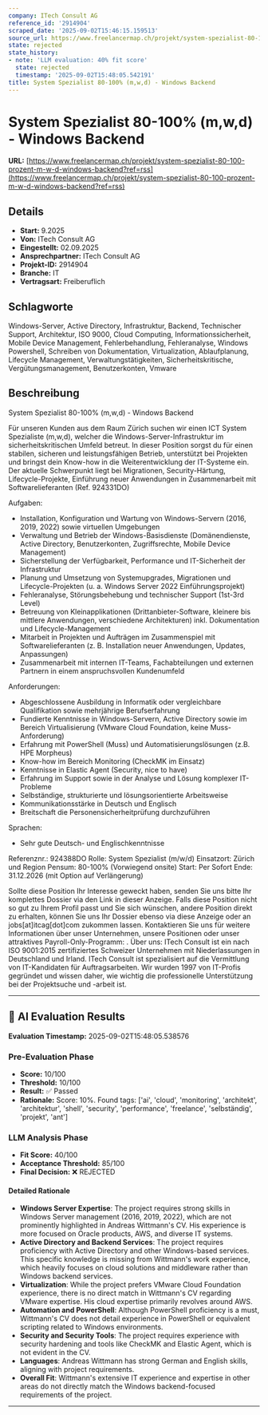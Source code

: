 ```yaml
---
company: ITech Consult AG
reference_id: '2914904'
scraped_date: '2025-09-02T15:46:15.159513'
source_url: https://www.freelancermap.ch/projekt/system-spezialist-80-100-prozent-m-w-d-windows-backend?ref=rss
state: rejected
state_history:
- note: 'LLM evaluation: 40% fit score'
  state: rejected
  timestamp: '2025-09-02T15:48:05.542191'
title: System Spezialist 80-100% (m,w,d) - Windows Backend
---
```



# System Spezialist 80-100% (m,w,d) - Windows Backend
**URL:** [https://www.freelancermap.ch/projekt/system-spezialist-80-100-prozent-m-w-d-windows-backend?ref=rss](https://www.freelancermap.ch/projekt/system-spezialist-80-100-prozent-m-w-d-windows-backend?ref=rss)
## Details
- **Start:** 9.2025
- **Von:** ITech Consult AG
- **Eingestellt:** 02.09.2025
- **Ansprechpartner:** ITech Consult AG
- **Projekt-ID:** 2914904
- **Branche:** IT
- **Vertragsart:** Freiberuflich

## Schlagworte
Windows-Server, Active Directory, Infrastruktur, Backend, Technischer Support, Architektur, ISO 9000, Cloud Computing, Informationssicherheit, Mobile Device Management, Fehlerbehandlung, Fehleranalyse, Windows Powershell, Schreiben von Dokumentation, Virtualization, Ablaufplanung, Lifecycle Management, Verwaltungstätigkeiten, Sicherheitskritische, Vergütungsmanagement, Benutzerkonten, Vmware

## Beschreibung
System Spezialist 80-100% (m,w,d) - Windows Backend

Für unseren Kunden aus dem Raum Zürich suchen wir einen ICT System Spezialiste (m,w,d), welcher die Windows-Server-Infrastruktur im sicherheitskritischen Umfeld betreut. In dieser Position sorgst du für einen stabilen, sicheren und leistungsfähigen Betrieb, unterstützt bei Projekten und bringst dein Know-how in die Weiterentwicklung der IT-Systeme ein. Der aktuelle Schwerpunkt liegt bei Migrationen, Security-Härtung, Lifecycle-Projekte, Einführung neuer Anwendungen in Zusammenarbeit mit Softwarelieferanten (Ref. 924331DO)

Aufgaben:
* Installation, Konfiguration und Wartung von Windows-Servern (2016, 2019, 2022) sowie virtuellen Umgebungen
* Verwaltung und Betrieb der Windows-Basisdienste (Domänendienste, Active Directory, Benutzerkonten, Zugriffsrechte, Mobile Device Management)
* Sicherstellung der Verfügbarkeit, Performance und IT-Sicherheit der Infrastruktur
* Planung und Umsetzung von Systemupgrades, Migrationen und Lifecycle-Projekten (u. a. Windows Server 2022 Einführungsprojekt)
* Fehleranalyse, Störungsbehebung und technischer Support (1st-3rd Level)
* Betreuung von Kleinapplikationen (Drittanbieter-Software, kleinere bis mittlere Anwendungen, verschiedene Architekturen) inkl. Dokumentation und Lifecycle-Management
* Mitarbeit in Projekten und Aufträgen im Zusammenspiel mit Softwarelieferanten (z. B. Installation neuer Anwendungen, Updates, Anpassungen)
* Zusammenarbeit mit internen IT-Teams, Fachabteilungen und externen Partnern in einem anspruchsvollen Kundenumfeld

Anforderungen:
* Abgeschlossene Ausbildung in Informatik oder vergleichbare Qualifikation sowie mehrjährige Berufserfahrung
* Fundierte Kenntnisse in Windows-Servern, Active Directory sowie im Bereich Virtualisierung (VMware Cloud Foundation, keine Muss-Anforderung)
* Erfahrung mit PowerShell (Muss) und Automatisierungslösungen (z.B. HPE Morpheus)
* Know-how im Bereich Monitoring (CheckMK im Einsatz)
* Kenntnisse in Elastic Agent (Security, nice to have)
* Erfahrung im Support sowie in der Analyse und Lösung komplexer IT-Probleme
* Selbständige, strukturierte und lösungsorientierte Arbeitsweise
* Kommunikationsstärke in Deutsch und Englisch
* Breitschaft die Personensicherheitprüfung durchzuführen

Sprachen:
* Sehr gute Deutsch- und Englischkenntnisse

Referenznr.: 924388DO
Rolle: System Spezialist (m/w/d)
Einsatzort: Zürich und Region
Pensum: 80-100% (Vorwiegend onsite)
Start: Per Sofort
Ende: 31.12.2026 (mit Option auf Verlängerung)

Sollte diese Position Ihr Interesse geweckt haben, senden Sie uns bitte Ihr komplettes Dossier via den Link in dieser Anzeige. Falls diese Position nicht so gut zu Ihrem Profil passt und Sie sich wünschen, andere Position direkt zu erhalten, können Sie uns Ihr Dossier ebenso via diese Anzeige oder an jobs[at]itcag[dot]com zukommen lassen. Kontaktieren Sie uns für weitere Informationen über unser Unternehmen, unsere Positionen oder unser attraktives Payroll-Only-Programm: .
Über uns:
ITech Consult ist ein nach ISO 9001:2015 zertifiziertes Schweizer Unternehmen mit Niederlassungen in Deutschland und Irland. ITech Consult ist spezialisiert auf die Vermittlung von IT-Kandidaten für Auftragsarbeiten. Wir wurden 1997 von IT-Profis gegründet und wissen daher, wie wichtig die professionelle Unterstützung bei der Projektsuche und -arbeit ist.

---

## 🤖 AI Evaluation Results

**Evaluation Timestamp:** 2025-09-02T15:48:05.538576

### Pre-Evaluation Phase
- **Score:** 10/100
- **Threshold:** 10/100
- **Result:** ✅ Passed
- **Rationale:** Score: 10%. Found tags: ['ai', 'cloud', 'monitoring', 'architekt', 'architektur', 'shell', 'security', 'performance', 'freelance', 'selbständig', 'projekt', 'ant']

### LLM Analysis Phase
- **Fit Score:** 40/100
- **Acceptance Threshold:** 85/100
- **Final Decision:** ❌ REJECTED

#### Detailed Rationale
- **Windows Server Expertise**: The project requires strong skills in Windows Server management (2016, 2019, 2022), which are not prominently highlighted in Andreas Wittmann's CV. His experience is more focused on Oracle products, AWS, and diverse IT systems.
- **Active Directory and Backend Services**: The project requires proficiency with Active Directory and other Windows-based services. This specific knowledge is missing from Wittmann's work experience, which heavily focuses on cloud solutions and middleware rather than Windows backend services.
- **Virtualization**: While the project prefers VMware Cloud Foundation experience, there is no direct match in Wittmann's CV regarding VMware expertise. His cloud expertise primarily revolves around AWS.
- **Automation and PowerShell**: Although PowerShell proficiency is a must, Wittmann's CV does not detail experience in PowerShell or equivalent scripting related to Windows environments.
- **Security and Security Tools**: The project requires experience with security hardening and tools like CheckMK and Elastic Agent, which is not evident in the CV.
- **Languages**: Andreas Wittmann has strong German and English skills, aligning with project requirements.
- **Overall Fit**: Wittmann's extensive IT experience and expertise in other areas do not directly match the Windows backend-focused requirements of the project.

---
